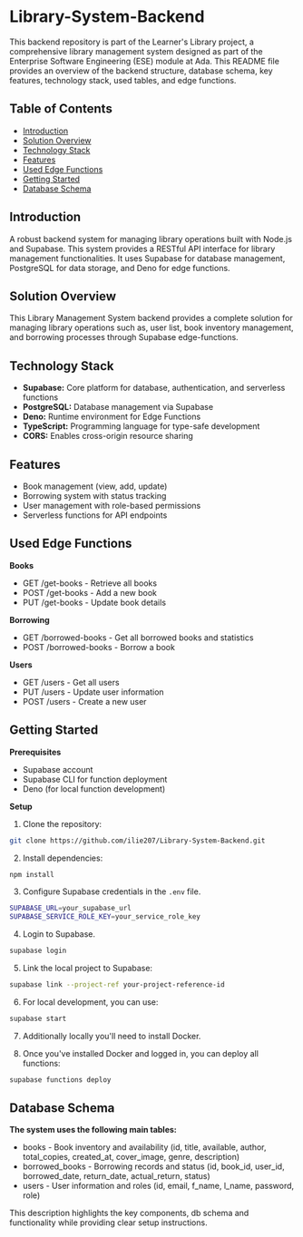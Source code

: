 # Library-System-Backend

This backend repository is part of the Learner's Library project, a comprehensive library management system designed as part of the Enterprise Software Engineering (ESE) module at Ada. This README file provides an overview of the backend structure, database schema, key features, technology stack, used tables, and edge functions.

## Table of Contents

- [Introduction](#introduction)
- [Solution Overview](#solution-overview)
- [Technology Stack](#technology-stack)
- [Features](#features)
- [Used Edge Functions](#used-edge-functions)
- [Getting Started](#getting-started)
- [Database Schema](#database-schema)

## Introduction

A robust backend system for managing library operations built with Node.js and Supabase. This system provides a RESTful API interface for library management functionalities. It uses Supabase for database management, PostgreSQL for data storage, and Deno for edge functions.

## Solution Overview

This Library Management System backend provides a complete solution for managing library operations such as, user list, book inventory management, and borrowing processes through Supabase edge-functions.

## Technology Stack

- **Supabase:** Core platform for database, authentication, and serverless functions
- **PostgreSQL:** Database management via Supabase
- **Deno:** Runtime environment for Edge Functions
- **TypeScript:** Programming language for type-safe development
- **CORS:** Enables cross-origin resource sharing

## Features

- Book management (view, add, update)
- Borrowing system with status tracking
- User management with role-based permissions
- Serverless functions for API endpoints

## Used Edge Functions

**Books**

- GET /get-books - Retrieve all books
- POST /get-books - Add a new book
- PUT /get-books - Update book details

**Borrowing**

- GET /borrowed-books - Get all borrowed books and statistics
- POST /borrowed-books - Borrow a book

**Users**

- GET /users - Get all users
- PUT /users - Update user information
- POST /users - Create a new user

## Getting Started

**Prerequisites**

- Supabase account
- Supabase CLI for function deployment
- Deno (for local function development)

**Setup**

1. Clone the repository:

```bash
git clone https://github.com/ilie207/Library-System-Backend.git
```

2. Install dependencies:

```bash
npm install
```

3. Configure Supabase credentials in the `.env` file.

```bash
SUPABASE_URL=your_supabase_url
SUPABASE_SERVICE_ROLE_KEY=your_service_role_key
```

4. Login to Supabase.

```bash
supabase login
```

5. Link the local project to Supabase:

```bash
supabase link --project-ref your-project-reference-id
```

6. For local development, you can use:

```bash
supabase start
```

7. Additionally locally you'll need to install Docker.

8. Once you've installed Docker and logged in, you can deploy all functions:

```bash
supabase functions deploy
```

## Database Schema

**The system uses the following main tables:**

- books - Book inventory and availability (id, title, available, author, total_copies, created_at, cover_image, genre, description)
- borrowed_books - Borrowing records and status (id, book_id, user_id, borrowed_date, return_date, actual_return, status)
- users - User information and roles (id, email, f_name, l_name, password, role)

This description highlights the key components, db schema and functionality while providing clear setup instructions.
